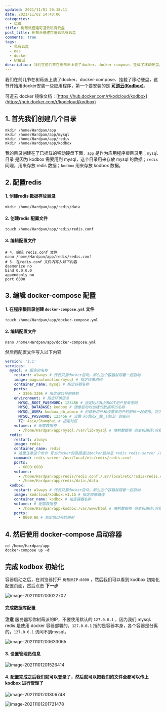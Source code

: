 ```yaml
---
updated: 2021/11/01 20:18:11
date: 2021/11/02 14:40:06
categories: 
  - 运维
title: 树莓派搭建可道云私有云盘
post_title: 树莓派搭建可道云私有云盘
comments: true
tags:
  - 私有云盘
  - nas
  - docker
  - 树莓派
description: 我们在前几节在树莓派上装了docker、docker-compose、挂载了移动硬盘，这节开始用docker安装一些应用程序，第一个要安装的是 **可道云(Kodbox)**。可道云 docker 镜像文档：https //hub.docker.com/r/kodcloud/kodbox
---
```

我们在前几节在树莓派上装了docker、docker-compose、挂载了移动硬盘，这节开始用docker安装一些应用程序，第一个要安装的是 **[可道云(Kodbox)](https://kodcloud.com/)**。

可道云 docker 镜像文档：[https://hub.docker.com/r/kodcloud/kodbox](https://hub.docker.com/r/kodcloud/kodbox)

## 1. 首先我们创建几个目录

```shell
mkdir /home/Hardpan/app
mkdir /home/Hardpan/app/mysql
mkdir /home/Hardpan/app/redis
mkdir /home/Hardpan/app/kodbox
```

我的目录创建在了已挂载的移动硬盘下面，`app` 是作为应用程序根目录用；`mysql`目录 是因为 kodbox 需要用到 mysql，这个目录用来存放 mysql 的数据；`redis` 同理，用来存放 redis 数据；`kodbox` 用来存放 kodbox 数据。

## 2. 配置redis

#### 1. 创建redis 数据存放目录

```shell
mkdir /home/Hardpan/app/redis/data
```

#### 2. 创建redis 配置文件

```shell
touch /home/Hardpan/app/redis/redis.conf
```

#### 3. 编辑配置文件

```shell
# 4. 编辑 redis.conf 文件
nano /home/Hardpan/app/redis/redis.conf
# 5. 在redis.conf 文件内写入以下内容
daemonize no
bind 0.0.0.0
appendonly no
port 6000
```

## 3. 编辑 docker-compose 配置

#### 1. 在程序根目录创建 `docker-compose.yml` 文件

```shell
touch /home/Hardpan/app/docker-compose.yml
```

#### 2. 编辑配置文件

```shell
nano /home/Hardpan/app/docker-compose.yml
```

然后再配置文件写入以下内容

```yml
version: '2.1'
services:
  mysql: # 服务的名称
    restart: always # 代表只要docker启动，那么这个容器就跟着一起启动
    image: wagoautomation/mysql # 指定镜像路径
    container_name: mysql # 指定容器名称
    ports:
      - 3306:3306 # 指定端口号的映射
    environment: # 指定环境信息
      MYSQL_ROOT_PASSWORD: 123456 # 指定MySQL的ROOT用户登录密码
      MYSQL_DATABASE: kodbox # 镜像启动时创建的数据库的名称
      MYSQL_USER: kodbox_db_admin # 创建新用户和设置该用户的密码一起使用。将为该用户授予该MYSQL_DATABASE变量指定的数据库的超级用户权限。这两个变量都是创建用户所必需的
      MYSQL_PASSWORD: 123456 # 设置 kodbox_db_admin 的密码
      TZ: Asia/Shanghai # 指定时区
    volumes: # 配置数据卷
      - /home/Hardpan/app/mysql:/var/lib/mysql # 映射数据卷 宿主机路径:容器路径
  redis:
    restart: always
    image: redis
    container_name: redis
    # 这里注意这个命令 官方docker的直接通过docker启动是 redis redis-server /usr/local/etc/redis/redis.conf 通过 docker-compose 不需要
    command: redis-server /usr/local/etc/redis/redis.conf
    ports:
      - 6000:6000
    volumes:
      - /home/Hardpan/app/redis/redis.conf:/usr/local/etc/redis/redis.conf
      - /home/Hardpan/app/redis/data:/data
  kodbox:
    restart: always # 代表只要docker启动，那么这个容器就跟着一起启动
    image: kodcloud/kodbox:v1.15 # 指定镜像路径
    container_name: kodbox # 指定容器名称
    volumes: # 配置数据卷
      - /home/Hardpan/app/kodbox:/var/www/html # 映射数据卷 宿主机路径:容器路径
    ports:
      - 8000:80 # 指定端口号的映射
```

## 4. 然后使用 docker-compose 启动容器

```shell
cd /home/Hardpan/app
docker-compose up -d
```

## 完成 kodbox 初始化

容器启动之后，在浏览器打开 `树莓派IP:8000` ，然后我们可以看到 kodbox 初始化配置页面，然后点击 **下一步**

![image-20211101200022702](https://static.jindll.com/notes/image-20211101200022702.png)

#### 完成数据库配置

**注意** 服务器写你树莓派的IP，不要使用默认的 `127.0.0.1` ，因为我们 mysql、redis 是使用 docker 容器部署的，`127.0.0.1` 指的是容器本身，各个容器是分离的，`127.0.0.1` 访问不到mysql。

![image-20211101200633065](https://static.jindll.com/notes/image-20211101200633065.png)

#### 3. 设置管理员信息

![image-20211101201526414](https://static.jindll.com/notes/image-20211101201526414.png)

#### 4. 配置完成之后我们就可以登录了，然后就可以把我们的文件全都可以传上 kodbox 进行管理了

![image-20211101201806748](https://static.jindll.com/notes/image-20211101201806748.png)

![image-20211101201721478](https://static.jindll.com/notes/image-20211101201721478.png)